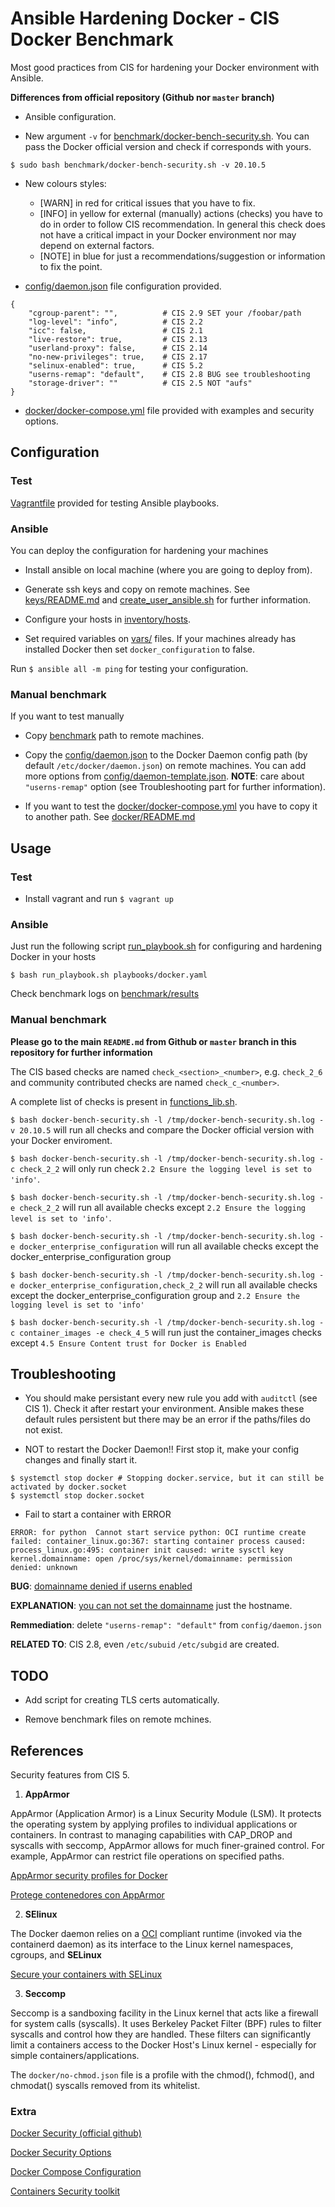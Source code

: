 # Ansible Hardening Docker - CIS Docker Benchmark

Most good practices from CIS for hardening your Docker environment with Ansible.

**Differences from official repository (Github nor `master` branch)**

- Ansible configuration.

- New argument `-v` for [benchmark/docker-bench-security.sh](benchmark/docker-bench-security.sh). You can pass the Docker official version and check if corresponds with yours.

~~~
$ sudo bash benchmark/docker-bench-security.sh -v 20.10.5
~~~

- New colours styles:
    - [WARN] in red for critical issues that you have to fix.
    - [INFO] in yellow for external (manually) actions (checks) you have to do in order to follow CIS recommendation. In general this check does not have a critical impact in your Docker environment nor may depend on external factors.
    - [NOTE] in blue for just a recommendations/suggestion or information to fix the point.

- [config/daemon.json](config/daemon.json) file configuration provided.

~~~
{
    "cgroup-parent": "",          # CIS 2.9 SET your /foobar/path
    "log-level": "info",          # CIS 2.2
    "icc": false,                 # CIS 2.1
    "live-restore": true,         # CIS 2.13
    "userland-proxy": false,      # CIS 2.14
    "no-new-privileges": true,    # CIS 2.17
    "selinux-enabled": true,      # CIS 5.2
    "userns-remap": "default",    # CIS 2.8 BUG see troubleshooting
    "storage-driver": ""          # CIS 2.5 NOT "aufs"
}
~~~

- [docker/docker-compose.yml](docker/docker-compose.yml) file provided with examples and security options.

## Configuration

### Test

[Vagrantfile](Vagrantfile) provided for testing Ansible playbooks.

### Ansible

You can deploy the configuration for hardening your machines

- Install ansible on local machine (where you are going to deploy from).

- Generate ssh keys and copy on remote machines. See [keys/README.md](keys/README.md) and [create_user_ansible.sh](create_user_ansible.sh) for further information.

- Configure your hosts in [inventory/hosts](inventory/hosts).

- Set required variables on [vars/](vars/) files. If your machines already has installed Docker then set `docker_configuration` to false.

Run `$ ansible all -m ping` for testing your configuration.

### Manual benchmark

If you want to test manually

- Copy [benchmark](benchmark) path to remote machines.

- Copy the [config/daemon.json](config/daemon.json) to the Docker Daemon config path (by default `/etc/docker/daemon.json`) on remote machines. You can add more options from [config/daemon-template.json](config/daemon-template.json). **NOTE**: care about `"userns-remap"` option (see Troubleshooting part for further information).

- If you want to test the [docker/docker-compose.yml](docker/docker-compose.yml) you have to copy it to another path. See [docker/README.md](docker/README.md)

## Usage

### Test

- Install vagrant and run `$ vagrant up`

### Ansible

Just run the following script [run_playbook.sh](run_playbook.sh) for configuring and hardening Docker in your hosts

~~~
$ bash run_playbook.sh playbooks/docker.yaml
~~~

Check benchmark logs on [benchmark/results](benchmark/results)

### Manual benchmark

**Please go to the main `README.md` from Github or `master` branch in this repository for further information**

The CIS based checks are named `check_<section>_<number>`, e.g. `check_2_6` and community contributed checks are named `check_c_<number>`.

A complete list of checks is present in [functions_lib.sh](functions_lib.sh).

`$ bash docker-bench-security.sh -l /tmp/docker-bench-security.sh.log -v 20.10.5` will run all checks and compare the Docker official version with your Docker enviroment.

`$ bash docker-bench-security.sh -l /tmp/docker-bench-security.sh.log -c check_2_2` will only run check `2.2 Ensure the logging level is set to 'info'`.

`$ bash docker-bench-security.sh -l /tmp/docker-bench-security.sh.log -e check_2_2` will run all available checks except `2.2 Ensure the logging level is set to 'info'`.

`$ bash docker-bench-security.sh -l /tmp/docker-bench-security.sh.log -e docker_enterprise_configuration` will run all available checks except the docker_enterprise_configuration group

`$ bash docker-bench-security.sh -l /tmp/docker-bench-security.sh.log -e docker_enterprise_configuration,check_2_2` will run all available checks except the docker_enterprise_configuration group and `2.2 Ensure the logging level is set to 'info'`

`$ bash docker-bench-security.sh -l /tmp/docker-bench-security.sh.log -c container_images -e check_4_5` will run just the container_images checks except `4.5 Ensure Content trust for Docker is Enabled`

## Troubleshooting

- You should make persistant every new rule you add with `auditctl` (see CIS 1). Check it after restart your environment. Ansible makes these default rules persistent but there may be an error if the paths/files do not exist.

- NOT to restart the Docker Daemon!! First stop it, make your config changes and finally start it.

~~~
$ systemctl stop docker # Stopping docker.service, but it can still be activated by docker.socket
$ systemctl stop docker.socket
~~~

- Fail to start a container with ERROR

~~~
ERROR: for python  Cannot start service python: OCI runtime create failed: container_linux.go:367: starting container process caused: process_linux.go:495: container init caused: write sysctl key kernel.domainname: open /proc/sys/kernel/domainname: permission denied: unknown
~~~

**BUG**: [domainname denied if userns enabled](https://github.com/docker/for-linux/issues/743)

**EXPLANATION**: [you can not set the domainname](https://github.com/opencontainers/runtime-spec/issues/592) just the hostname.

**Remmediation**: delete `"userns-remap": "default"` from `config/daemon.json`

**RELATED TO**: CIS 2.8, even `/etc/subuid` `/etc/subgid` are created.

## TODO

- Add script for creating TLS certs automatically.

- Remove benchmark files on remote mchines.

## References

Security features from CIS 5.

1. **AppArmor**

AppArmor (Application Armor) is a Linux Security Module (LSM). It protects the operating system by applying profiles to individual applications or containers. In contrast to managing capabilities with CAP_DROP and syscalls with seccomp, AppArmor allows for much finer-grained control. For example, AppArmor can restrict file operations on specified paths.

[AppArmor security profiles for Docker](https://docs.docker.com/engine/security/apparmor/)

[Protege contenedores con AppArmor](https://cloud.google.com/container-optimized-os/docs/how-to/secure-apparmor?hl=es)

2. **SElinux**

The Docker daemon relies on a [OCI](https://github.com/opencontainers/runtime-spec) compliant runtime (invoked via the containerd daemon) as its interface to the Linux kernel namespaces, cgroups, and __SELinux__

[Secure your containers with SELinux](https://opensource.com/article/20/11/selinux-containers)

3. **Seccomp**

Seccomp is a sandboxing facility in the Linux kernel that acts like a firewall for system calls (syscalls). It uses Berkeley Packet Filter (BPF) rules to filter syscalls and control how they are handled. These filters can significantly limit a containers access to the Docker Host's Linux kernel - especially for simple containers/applications.

The `docker/no-chmod.json` file is a profile with the chmod(), fchmod(), and chmodat() syscalls removed from its whitelist.

### Extra

[Docker Security (official github)](https://github.com/docker/labs/tree/master/security)

[Docker Security Options](https://docs.docker.com/engine/security/)

[Docker Compose Configuration](https://docs.docker.com/compose/compose-file/compose-file-v3/)

[Containers Security toolkit](https://www.stackrox.com/post/2017/08/hardening-docker-containers-and-hosts-against-vulnerabilities-a-security-toolkit/)